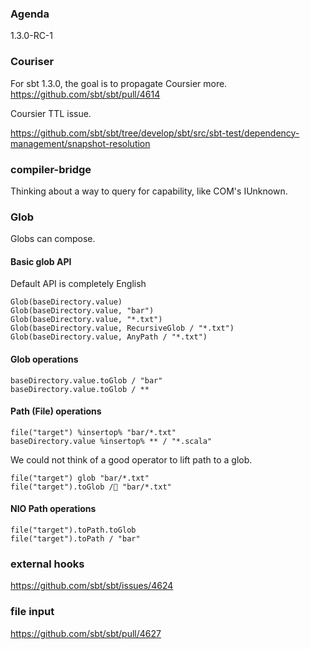 ### Agenda

1.3.0-RC-1


### Couriser

For sbt 1.3.0, the goal is to propagate Coursier more.
https://github.com/sbt/sbt/pull/4614

Coursier TTL issue.

https://github.com/sbt/sbt/tree/develop/sbt/src/sbt-test/dependency-management/snapshot-resolution

### compiler-bridge

Thinking about a way to query for capability, like COM's IUnknown.

### Glob

Globs can compose.

#### Basic glob API

Default API is completely English

```
Glob(baseDirectory.value)
Glob(baseDirectory.value, "bar")
Glob(baseDirectory.value, "*.txt")
Glob(baseDirectory.value, RecursiveGlob / "*.txt")
Glob(baseDirectory.value, AnyPath / "*.txt")
```

#### Glob operations

```
baseDirectory.value.toGlob / "bar"
baseDirectory.value.toGlob / **
```

#### Path (File) operations

```
file("target") %insertop% "bar/*.txt"
baseDirectory.value %insertop% ** / "*.scala"
```

We could not think of a good operator to lift path to a glob.

```
file("target") glob "bar/*.txt"
file("target").toGlob / "bar/*.txt"
```

#### NIO Path operations

```
file("target").toPath.toGlob
file("target").toPath / "bar"
```

### external hooks

https://github.com/sbt/sbt/issues/4624

### file input

https://github.com/sbt/sbt/pull/4627
